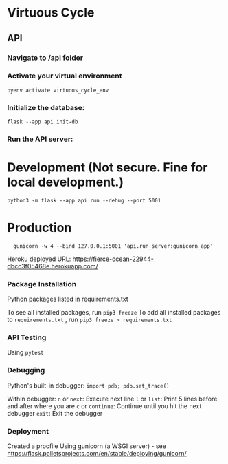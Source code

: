 # Virtuous Cycle

## API

### Navigate to /api folder

### Activate your virtual environment
```
pyenv activate virtuous_cycle_env
```

### Initialize the database:
```
flask --app api init-db
```

### Run the API server:
# Development (Not secure. Fine for local development.)
```
python3 -m flask --app api run --debug --port 5001
```
# Production
```
  gunicorn -w 4 --bind 127.0.0.1:5001 'api.run_server:gunicorn_app'
```

Heroku deployed URL: https://fierce-ocean-22944-dbcc3f05468e.herokuapp.com/

### Package Installation
Python packages listed in requirements.txt

To see all installed packages, run
  `pip3 freeze`
To add all installed packages to `requirements.txt` , run
  `pip3 freeze > requirements.txt`


### API Testing
Using `pytest`

### Debugging
Python's built-in debugger:
`import pdb; pdb.set_trace()`

Within debugger:
`n` or `next`: Execute next line
`l` or `list`: Print 5 lines before and after where you are
`c` or `continue`: Continue until you hit the next debugger
`exit`: Exit the debugger

### Deployment
Created a procfile
Using gunicorn (a WSGI server) - see https://flask.palletsprojects.com/en/stable/deploying/gunicorn/




